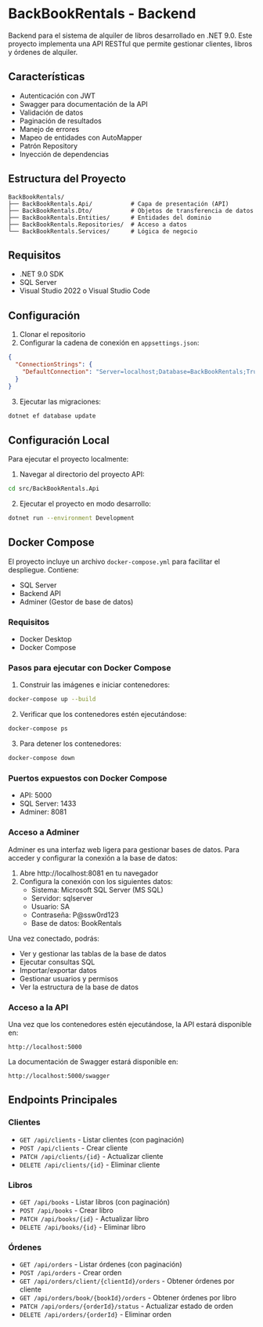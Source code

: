 # BackBookRentals - Backend

Backend para el sistema de alquiler de libros desarrollado en .NET 9.0. Este proyecto implementa una API RESTful que permite gestionar clientes, libros y órdenes de alquiler.

## Características
- Autenticación con JWT
- Swagger para documentación de la API
- Validación de datos
- Paginación de resultados
- Manejo de errores
- Mapeo de entidades con AutoMapper
- Patrón Repository
- Inyección de dependencias

## Estructura del Proyecto
```
BackBookRentals/
├── BackBookRentals.Api/           # Capa de presentación (API)
├── BackBookRentals.Dto/           # Objetos de transferencia de datos
├── BackBookRentals.Entities/      # Entidades del dominio
├── BackBookRentals.Repositories/  # Acceso a datos
└── BackBookRentals.Services/      # Lógica de negocio
```

## Requisitos
- .NET 9.0 SDK
- SQL Server
- Visual Studio 2022 o Visual Studio Code

## Configuración
1. Clonar el repositorio
2. Configurar la cadena de conexión en `appsettings.json`:
```json
{
  "ConnectionStrings": {
    "DefaultConnection": "Server=localhost;Database=BackBookRentals;Trusted_Connection=True;TrustServerCertificate=True;"
  }
}
```

3. Ejecutar las migraciones:
```bash
dotnet ef database update
```

## Configuración Local
Para ejecutar el proyecto localmente:

1. Navegar al directorio del proyecto API:
```bash
cd src/BackBookRentals.Api
```

2. Ejecutar el proyecto en modo desarrollo:
```bash
dotnet run --environment Development
```

## Docker Compose
El proyecto incluye un archivo `docker-compose.yml` para facilitar el despliegue. Contiene:
- SQL Server
- Backend API
- Adminer (Gestor de base de datos)

### Requisitos
- Docker Desktop
- Docker Compose

### Pasos para ejecutar con Docker Compose
1. Construir las imágenes e iniciar contenedores:
```bash
docker-compose up --build
```

2. Verificar que los contenedores estén ejecutándose:
```bash
docker-compose ps
```

3. Para detener los contenedores:
```bash
docker-compose down
```

### Puertos expuestos con Docker Compose
- API: 5000
- SQL Server: 1433
- Adminer: 8081

### Acceso a Adminer
Adminer es una interfaz web ligera para gestionar bases de datos. Para acceder y configurar la conexión a la base de datos:

1. Abre http://localhost:8081 en tu navegador
2. Configura la conexión con los siguientes datos:
   - Sistema: Microsoft SQL Server (MS SQL)
   - Servidor: sqlserver
   - Usuario: SA
   - Contraseña: P@ssw0rd123
   - Base de datos: BookRentals

Una vez conectado, podrás:
- Ver y gestionar las tablas de la base de datos
- Ejecutar consultas SQL
- Importar/exportar datos
- Gestionar usuarios y permisos
- Ver la estructura de la base de datos

### Acceso a la API
Una vez que los contenedores estén ejecutándose, la API estará disponible en:
```
http://localhost:5000
```

La documentación de Swagger estará disponible en:
```
http://localhost:5000/swagger
```

## Endpoints Principales

### Clientes
- `GET /api/clients` - Listar clientes (con paginación)
- `POST /api/clients` - Crear cliente
- `PATCH /api/clients/{id}` - Actualizar cliente
- `DELETE /api/clients/{id}` - Eliminar cliente

### Libros
- `GET /api/books` - Listar libros (con paginación)
- `POST /api/books` - Crear libro
- `PATCH /api/books/{id}` - Actualizar libro
- `DELETE /api/books/{id}` - Eliminar libro

### Órdenes
- `GET /api/orders` - Listar órdenes (con paginación)
- `POST /api/orders` - Crear orden
- `GET /api/orders/client/{clientId}/orders` - Obtener órdenes por cliente
- `GET /api/orders/book/{bookId}/orders` - Obtener órdenes por libro
- `PATCH /api/orders/{orderId}/status` - Actualizar estado de orden
- `DELETE /api/orders/{orderId}` - Eliminar orden